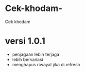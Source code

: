 # Cek-khodam-
Cek khodam 
# versi 1.0.1
- penjagaan lebih terjaga
- lebih bervariasi
- menghapus riwayat jika di refresh 
